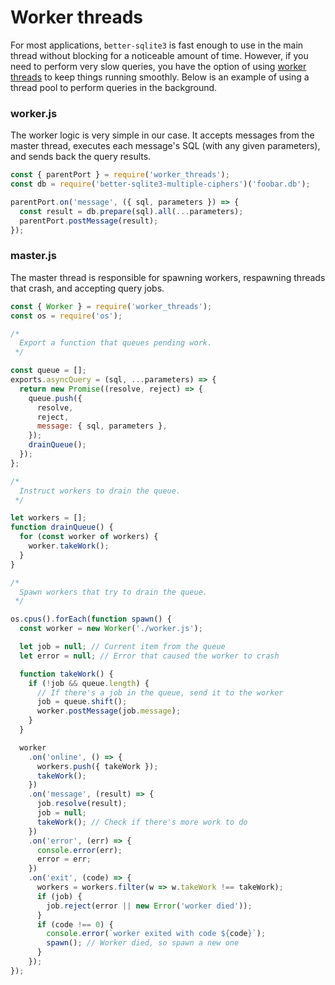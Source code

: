 # Worker threads

For most applications, `better-sqlite3` is fast enough to use in the main thread without blocking for a noticeable amount of time. However, if you need to perform very slow queries, you have the option of using [worker threads](https://nodejs.org/api/worker_threads.html) to keep things running smoothly. Below is an example of using a thread pool to perform queries in the background.

### worker.js

The worker logic is very simple in our case. It accepts messages from the master thread, executes each message's SQL (with any given parameters), and sends back the query results.

```js
const { parentPort } = require('worker_threads');
const db = require('better-sqlite3-multiple-ciphers')('foobar.db');

parentPort.on('message', ({ sql, parameters }) => {
  const result = db.prepare(sql).all(...parameters);
  parentPort.postMessage(result);
});
```

### master.js

The master thread is responsible for spawning workers, respawning threads that crash, and accepting query jobs.

```js
const { Worker } = require('worker_threads');
const os = require('os');

/*
  Export a function that queues pending work.
 */

const queue = [];
exports.asyncQuery = (sql, ...parameters) => {
  return new Promise((resolve, reject) => {
    queue.push({
      resolve,
      reject,
      message: { sql, parameters },
    });
    drainQueue();
  });
};

/*
  Instruct workers to drain the queue.
 */

let workers = [];
function drainQueue() {
  for (const worker of workers) {
    worker.takeWork();
  }
}

/*
  Spawn workers that try to drain the queue.
 */

os.cpus().forEach(function spawn() {
  const worker = new Worker('./worker.js');

  let job = null; // Current item from the queue
  let error = null; // Error that caused the worker to crash

  function takeWork() {
    if (!job && queue.length) {
      // If there's a job in the queue, send it to the worker
      job = queue.shift();
      worker.postMessage(job.message);
    }
  }

  worker
    .on('online', () => {
      workers.push({ takeWork });
      takeWork();
    })
    .on('message', (result) => {
      job.resolve(result);
      job = null;
      takeWork(); // Check if there's more work to do
    })
    .on('error', (err) => {
      console.error(err);
      error = err;
    })
    .on('exit', (code) => {
      workers = workers.filter(w => w.takeWork !== takeWork);
      if (job) {
        job.reject(error || new Error('worker died'));
      }
      if (code !== 0) {
        console.error(`worker exited with code ${code}`);
        spawn(); // Worker died, so spawn a new one
      }
    });
});
```
